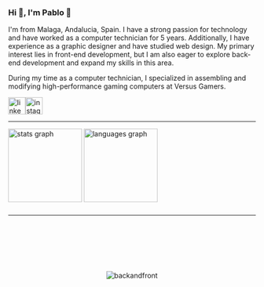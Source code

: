 
<div style="text-align: center; padding: 100px 0; background: url('data:image/png;base64,iVBORw0KGgoAAAANSUhEUgAAAAEAAAABCAQAAAC1HAwCAAAAC0lEQVR42mP8/wcAAgAB/axnkwAAAABJRU5ErkJggg==') no-repeat center center;">
</div>



### Hi 👋, I'm Pablo 🥰

<p

I'm from Malaga, Andalucia, Spain. I have a strong passion for technology and have worked as a computer technician for 5 years. Additionally, I have experience as a graphic designer and have studied web design. My primary interest lies in front-end development, but I am also eager to explore back-end development and expand my skills in this area.

During my time as a computer technician, I specialized in assembling and modifying high-performance gaming computers at Versus Gamers.
</p>


<div style="display: flex; align-items: center;">
  <a href="https://www.linkedin.com/in/pablo-diaz-3a064bb3/" target="_blank">
    <img src="https://img.shields.io/static/v1?message=LinkedIn&logo=linkedin&label=&color=0077B5&logoColor=white&labelColor=&style=for-the-badge" height="35" alt="linkedin logo"/>
  </a>

  <a href="https://www.instagram.com/envyx10/" target="_blank">
    <img src="https://img.shields.io/static/v1?message=Instagram&logo=instagram&label=&color=E4405F&logoColor=white&labelColor=&style=for-the-badge" height="35" alt="instagram logo"/>
  </a>
</div>
<hr>



<div align="left">
  <img src="https://github-readme-stats.vercel.app/api?username=Envyx10&hide_title=false&hide_rank=false&show_icons=true&include_all_commits=true&count_private=true&disable_animations=false&theme=dracula&locale=en&hide_border=false" height="150" alt="stats graph"  />
  <img src="https://github-readme-stats.vercel.app/api/top-langs?username=Envyx10&locale=en&hide_title=false&layout=compact&card_width=320&langs_count=5&theme=onedark&hide_border=false" height="150" alt="languages graph"  />
</div>

###
<hr>
 
<div style="text-align: center; padding: 100px 0;">
    <img src="https://github.com/user-attachments/assets/9bc1935e-bd93-4e68-91ed-b3ddf787434b" alt="backandfront">
</div>
